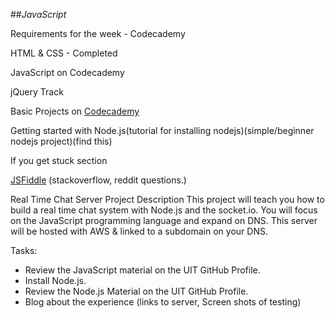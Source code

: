 ##_JavaScript_

Requirements for the week - Codecademy

HTML & CSS - Completed

JavaScript on Codecademy

jQuery Track

Basic Projects on [Codecademy](http://www.codecademy.com/en/tracks/projects)

Getting started with Node.js(tutorial for installing nodejs)(simple/beginner nodejs project)(find this)



If you get stuck section

[JSFiddle](http://jsfiddle.net/) (stackoverflow, reddit questions.)


Real Time Chat Server
Project Description
This project will teach you how to build a real time chat system with Node.js and the socket.io. You will focus on the JavaScript programming language and expand on DNS. This server will be hosted with AWS & linked to a subdomain on your DNS.

Tasks:
- Review the JavaScript material on the UIT GitHub Profile.
- Install Node.js.
- Review the Node.js Material on the UIT GitHub Profile.
- Blog about the experience (links to server, Screen shots of testing)
